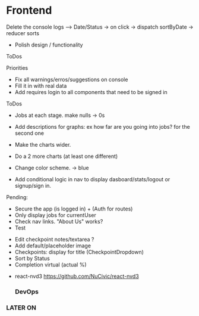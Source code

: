 # Frontend

Delete the console logs -->
Date/Status -> on click -> dispatch sortByDate -> reducer sorts

<!-- * Make Dashboard/Stats protected -->

* Polish design / functionality

ToDos

Priorities

* Fix all warnings/erros/suggestions on console
* Fill it in with real data
* Add requires login to all components that need to be signed in

ToDos

* Jobs at each stage. make nulls -> 0s
* Add descriptions for graphs: ex how far are you going into jobs? for the second one
* Make the charts wider.
* Do a 2 more charts (at least one different)
* Change color scheme. -> blue

* Add conditional logic in nav to display dasboard/stats/logout or signup/sign in.

Pending:

* Secure the app (is logged in) + (Auth for routes)
* Only display jobs for currentUser
* Check nav links. "About Us" works?
* Test

- Edit checkpoint notes/textarea ?
- Add default/placeholder image
- Checkpoints: display for title (CheckpointDropdown)
- Sort by Status
- Completion virtual (actual %)

* react-nvd3 https://github.com/NuCivic/react-nvd3
    ### DevOps

### LATER ON
